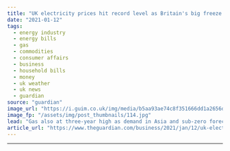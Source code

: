 ```yaml
---
title: "UK electricity prices hit record level as Britain's big freeze looms"
date: "2021-01-12"
tags: 
  - energy industry
  - energy bills
  - gas
  - commodities
  - consumer affairs
  - business
  - household bills
  - money
  - uk weather
  - uk news
  - guardian
source: "guardian"
image_url: "https://i.guim.co.uk/img/media/b5aa93ae74c8f351666dd1a2656dc6015f293b1e/0_117_3500_2101/master/3500.jpg?width=460&quality=85&auto=format&fit=max&s=3a6dcfa99ab7c3b2b4fa810966ab0f5e"
image_fp: "/assets/img/post_thumbnails/114.jpg"
lead: "Gas also at three-year high as demand in Asia and sub-zero forecasts in Europe hike pricesBritain’s electricity prices have soared to an all-time high with gas also surging to a three-year record ahead of sub-zero temperatures forecast for much of th..."
article_url: "https://www.theguardian.com/business/2021/jan/12/uk-electricity-prices-hit-record-level-as-britains-big-freeze-looms"
---
```


---
